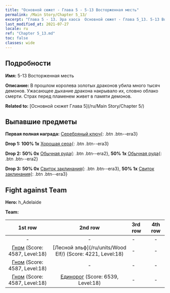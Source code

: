 ```yaml
---
title: "Основной сюжет - Глава 5 - 5-13 Восторженная месть"
permalink: /Main Story/Chapter 5_13/
excerpt: "Глава 5 - 13. Эра хаоса  Основной сюжет - Глава 5_13. 5-13 Восторженная месть"
last_modified_at: 2021-07-27
locale: ru
ref: "Chapter 5_13.md"
toc: false
classes: wide
---
```


## Подробности

 **Имя:** 5-13 Восторженная месть

 **Описание:** В прошлом королева золотых драконов убила много тысяч демонов. Ужасающее дыхание дракона накрывало их, словно облако смерти. Страх перед пламенем живет в памяти демонов.

 **Related to:** [Основной сюжет Глава 5](/ru/Main Story/Chapter 5/)

## Выпавшие предметы

 **Первая полная награда:** [Серебряный ключ](/ItemsRU/con_693/){: .btn .btn--era3}

 **Drop 1:** **100% 1x** [Хорошая сера](/ItemsRU/mat_15/){: .btn .btn--era3}

 **Drop 2:** **50% 0x** [Обычная руда](/ItemsRU/mat_6/){: .btn .btn--era2}, **50% 1x** [Обычная руда](/ItemsRU/mat_6/){: .btn .btn--era2}

 **Drop 3:** **50% 0x** [Свиток заклинания](/ItemsRU/con_694/){: .btn .btn--era3}, **50% 1x** [Свиток заклинания](/ItemsRU/con_694/){: .btn .btn--era3}


## Fight against Team
 **Hero:** h_Adelaide

 **Team:**


  | 1st row | 2nd row | 3rd row | 4th row |
  |:----:|:----:|:----|:----:|
  | - | - | - | - |
  | [Гном](/ru/units/Dwarf/) (Score: 4587, Level:18)  | [Лесной эльф](/ru/units/Wood Elf/) (Score: 4221, Level:18)  | - | - |
  | [Гном](/ru/units/Dwarf/) (Score: 4587, Level:18)  | - | - | - |
  | [Гном](/ru/units/Dwarf/) (Score: 4587, Level:18)  | [Единорог](/ru/units/Unicorn/) (Score: 6539, Level:18)  | - | - |


